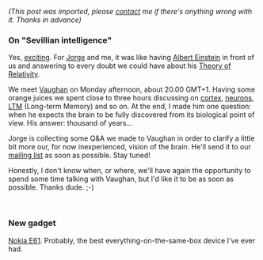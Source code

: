 *(This post was imported, please [contact](/#/contact) me if there's anything wrong with it. Thanks in advance)*

<div class="entry-body">
<h3>On "Sevillian intelligence"</h3>
<p>
	Yes, <a href="http://www.mindhacks.com/blog/2006/09/sevillian_intelligen.html">exciting</a>. For <a href="http://jorgemagic.blogspot.com/">Jorge</a> and me, it was like having <a href="http://en.wikipedia.org/wiki/Albert_Einstein">Albert Einstein</a> in front of us and answering to every doubt we could have about his <a href="http://en.wikipedia.org/wiki/Theory_of_relativity">Theory of Relativity</a>.
</p>
<p>
	We meet <a href="http://internal.iop.kcl.ac.uk/ipublic/staff/profile/external.aspx?go=10947">Vaughan</a> on Monday afternoon, about 20.00 GMT+1. Having some orange juices we spent close to three hours discussing on <a href="http://en.wikipedia.org/wiki/Cerebral_cortex">cortex</a>, <a href="http://en.wikipedia.org/wiki/Neuron">neurons</a>, <a href="http://en.wikipedia.org/wiki/Long-term_memory">LTM</a> (Long-term Memory) and so on. At the end, I made him one question: when he expects the brain to be fully discovered from its biological point of view. His answer: thousand of years...
</p>
<p>
	Jorge is collecting some Q&A we made to Vaughan in order to clarify a little bit more our, for now inexperienced, vision of the brain. He'll send it to our <a href="http://listas.us.es/mailman/listinfo/dinet">mailing list</a> as soon as possible. Stay tuned!
</p>
<p>
	Honestly, I don't know when, or where, we'll have again the opportunity to spend some time talking with Vaughan, but I'd like it to be as soon as possible. Thanks dude. ;-)
</p>
<br />
<h3>New gadget</h3>
<p>
	<a href="http://www.nokia.es/telefonos/modelos/nokia_e61/index_ide61.jsp">Nokia E61</a>. Probably, the best everything-on-the-same-box device I've ever had.
</p>
</div>
